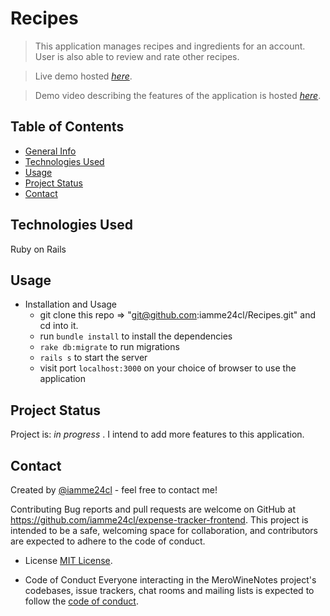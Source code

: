 # Recipes
> This application manages recipes and ingredients for an account. User is also able to review and rate other recipes.

> Live demo hosted [_here_](https://my-recipes-2020.herokuapp.com/). 

> Demo video describing the features of the application is hosted [_here_](https://lh3.googleusercontent.com/oZc3-xuzXIjQq99d26mDBOv9dZffrgGjDRLaUtXuxndDvB8moUp9_7jwHB774JqzR1uYYS87IuQ4bB_cAR9vpq16SihfMJM-tEOzQMEYruBXlB_jJQymjnxhc_pTJ1ijU3BP7GIva_3GEPYkBgFOmHc0rxpeCInoTNBTujZ_Wtpb0mLeD8sdyPJunvrGWg70e2HeOJz3ABJyoGAZk8VM6jVEn-MdB7ZHt4qW8YlBkpo0Oz7THoIjpR884nLC1ZvkYJmAgP83oRxmkAmJnq18oz2YfYNBiiZVruBCfcSdTu_yjNxKGqC-4X2NiJcllRHM4eUC2b56U8CBYt2O-5d-fqLgfdAuvxhfUPzonQ0Go2H-SzJSKYmxwwzVUJWKXmQoeRhVM0w-u7C3Xd0lnF70uWT6xy54JxToW7ohFhAArXEKKUcBlCAyWO-70XjEqlBMXPL-tTmjUzwRrP42XHPnUnMzdEwL0z0SMWmbG-BWaBFdSWkx7WglKlPoLn3voI0RceTf-gKqPgSmgePLBZec5I7UP_fxfmZVsvBabnXOW1PlT6kp7VPIT_Q4p7slqVWnclNotKdGsnha-ukpnlwdcsrXlu2ekKz_BNBhQPscDDmkYE9hMleHWYzua9e0rDbpjzSQZFuAZjrlpF8A1jCvgmmqT-sqALeuMpmb0bw5NaBZEN6xG4Ovovo3lP2keGt-qN8Jps9SV2V7uee4C1RsEysX1g=w1491-h939-no?authuser=0).

## Table of Contents
* [General Info](#general-information)
* [Technologies Used](#technologies-used)
* [Usage](#usage)
* [Project Status](#project-status)
* [Contact](#contact)

## Technologies Used
Ruby on Rails

## Usage
* Installation and Usage
    - git clone this repo => "git@github.com:iamme24cl/Recipes.git" and cd into it.
    - run `bundle install` to install the dependencies
    - `rake db:migrate` to run migrations
    - `rails s` to start the server
    - visit port `localhost:3000` on your choice of browser to use the application

## Project Status
Project is: _in progress_ . I intend to add more features to this application.

## Contact
Created by [@iamme24cl](https://github.com/iamme24cl) - feel free to contact me!

Contributing Bug reports and pull requests are welcome on GitHub at https://github.com/iamme24cl/expense-tracker-frontend. This project is intended to be a safe, welcoming space for collaboration, and contributors are expected to adhere to the code of conduct.

* License
  [MIT License](https://opensource.org/licenses/MIT).

* Code of Conduct
  Everyone interacting in the MeroWineNotes project's codebases, issue trackers, chat rooms and mailing lists is expected to follow the [code of conduct](https://github.com/iamme24cl/Recipes/blob/main/CODE_OF_CONDUCT.md).
 

